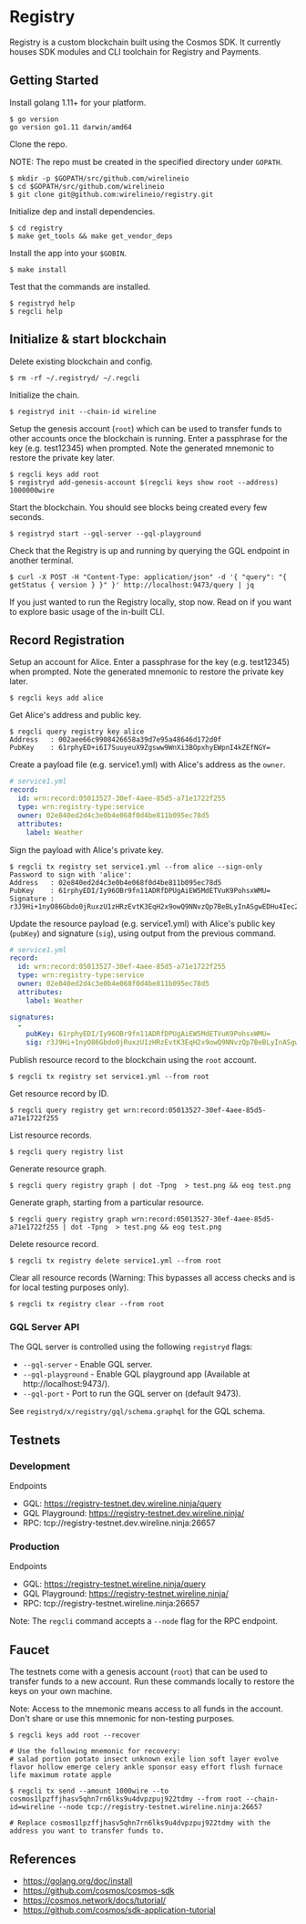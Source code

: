 # Registry

Registry is a custom blockchain built using the Cosmos SDK. It currently houses SDK modules and CLI toolchain for Registry and Payments.

## Getting Started

Install golang 1.11+ for your platform.

```
$ go version
go version go1.11 darwin/amd64
```

Clone the repo.

NOTE: The repo must be created in the specified directory under `GOPATH`.

```
$ mkdir -p $GOPATH/src/github.com/wirelineio
$ cd $GOPATH/src/github.com/wirelineio
$ git clone git@github.com:wirelineio/registry.git
```

Initialize dep and install dependencies.

```
$ cd registry
$ make get_tools && make get_vendor_deps
```

Install the app into your `$GOBIN`.

```
$ make install
```

Test that the commands are installed.

```
$ registryd help
$ regcli help
```

## Initialize & start blockchain

Delete existing blockchain and config.

```
$ rm -rf ~/.registryd/ ~/.regcli
```

Initialize the chain.

```
$ registryd init --chain-id wireline
```

Setup the genesis account (`root`) which can be used to transfer funds to other accounts once the blockchain is running. Enter a passphrase for the key (e.g. test12345) when prompted. Note the generated mnemonic to restore the private key later.

```
$ regcli keys add root
$ registryd add-genesis-account $(regcli keys show root --address) 1000000wire
```

Start the blockchain. You should see blocks being created every few seconds.

```
$ registryd start --gql-server --gql-playground
```

Check that the Registry is up and running by querying the GQL endpoint in another terminal.

```
$ curl -X POST -H "Content-Type: application/json" -d '{ "query": "{ getStatus { version } }" }' http://localhost:9473/query | jq
```

If you just wanted to run the Registry locally, stop now. Read on if you want to explore basic usage of the in-built CLI.

## Record Registration

Setup an account for Alice. Enter a passphrase for the key (e.g. test12345) when prompted. Note the generated mnemonic to restore the private key later.

```
$ regcli keys add alice
```

Get Alice's address and public key.

```
$ regcli query registry key alice
Address   : 002aee66c9908426658a39d7e95a48646d172d0f
PubKey    : 61rphyED+i6I7SuuyeuX9Zgsww9WnXi3BOpxhyEWpnI4kZEfNGY=
```

Create a payload file (e.g. service1.yml) with Alice's address as the `owner`.

```yaml
# service1.yml
record:
  id: wrn:record:05013527-30ef-4aee-85d5-a71e1722f255
  type: wrn:registry-type:service
  owner: 02e840ed2d4c3e0b4e068f0d4be811b095ec78d5
  attributes:
    label: Weather
```

Sign the payload with Alice's private key.

```
$ regcli tx registry set service1.yml --from alice --sign-only
Password to sign with 'alice':
Address   : 02e840ed2d4c3e0b4e068f0d4be811b095ec78d5
PubKey    : 61rphyEDI/Iy96OBr9fn11ADRfDPUgAiEW5MdETVuK9PohsxWMU=
Signature : r3J9Hi+1nyO86Gbdo0jRuxzU1zHRzEvtK3EqH2x9owQ9NNvzQp7BeBLyInASgwEDHu4Iec21fzRR8klHbDN5Sw==
```

Update the resource payload (e.g. service1.yml) with Alice's public key (`pubKey`) and signature (`sig`), using output from the previous command.

```yaml
# service1.yml
record:
  id: wrn:record:05013527-30ef-4aee-85d5-a71e1722f255
  type: wrn:registry-type:service
  owner: 02e840ed2d4c3e0b4e068f0d4be811b095ec78d5
  attributes:
    label: Weather

signatures:
  -
    pubKey: 61rphyEDI/Iy96OBr9fn11ADRfDPUgAiEW5MdETVuK9PohsxWMU=
    sig: r3J9Hi+1nyO86Gbdo0jRuxzU1zHRzEvtK3EqH2x9owQ9NNvzQp7BeBLyInASgwEDHu4Iec21fzRR8klHbDN5Sw==
```

Publish resource record to the blockchain using the `root` account.

```
$ regcli tx registry set service1.yml --from root
```

Get resource record by ID.

```
$ regcli query registry get wrn:record:05013527-30ef-4aee-85d5-a71e1722f255
```

List resource records.

```
$ regcli query registry list
```

Generate resource graph.

```
$ regcli query registry graph | dot -Tpng  > test.png && eog test.png
```

Generate graph, starting from a particular resource.

```
$ regcli query registry graph wrn:record:05013527-30ef-4aee-85d5-a71e1722f255 | dot -Tpng  > test.png && eog test.png
```

Delete resource record.

```
$ regcli tx registry delete service1.yml --from root
```

Clear all resource records (Warning: This bypasses all access checks and is for local testing purposes only).

```
$ regcli tx registry clear --from root
```

### GQL Server API

The GQL server is controlled using the following `registryd` flags:

* `--gql-server` - Enable GQL server.
* `--gql-playground` - Enable GQL playground app (Available at http://localhost:9473/).
* `--gql-port` - Port to run the GQL server on (default 9473).

See `registryd/x/registry/gql/schema.graphql` for the GQL schema.

## Testnets

### Development

Endpoints

* GQL: https://registry-testnet.dev.wireline.ninja/query
* GQL Playground: https://registry-testnet.dev.wireline.ninja/
* RPC: tcp://registry-testnet.dev.wireline.ninja:26657

### Production

Endpoints

* GQL: https://registry-testnet.wireline.ninja/query
* GQL Playground: https://registry-testnet.wireline.ninja/
* RPC: tcp://registry-testnet.wireline.ninja:26657

Note: The `regcli` command accepts a `--node` flag for the RPC endpoint.

## Faucet

The testnets come with a genesis account (`root`) that can be used to transfer funds to a new account. Run these commands locally to restore the keys on your own machine.

Note: Access to the mnemonic means access to all funds in the account. Don't share or use this mnemonic for non-testing purposes.

```
$ regcli keys add root --recover

# Use the following mnemonic for recovery:
# salad portion potato insect unknown exile lion soft layer evolve flavor hollow emerge celery ankle sponsor easy effort flush furnace life maximum rotate apple

$ regcli tx send --amount 1000wire --to cosmos1lpzffjhasv5qhn7rn6lks9u4dvpzpuj922tdmy --from root --chain-id=wireline --node tcp://registry-testnet.wireline.ninja:26657

# Replace cosmos1lpzffjhasv5qhn7rn6lks9u4dvpzpuj922tdmy with the address you want to transfer funds to.
```

## References

* https://golang.org/doc/install
* https://github.com/cosmos/cosmos-sdk
* https://cosmos.network/docs/tutorial/
* https://github.com/cosmos/sdk-application-tutorial
